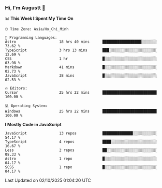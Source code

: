 ### Hi, I'm Augustt 👋

<!--START_SECTION:waka-->
📊 **This Week I Spent My Time On** 

```text
🕑︎ Time Zone: Asia/Ho_Chi_Minh

💬 Programming Languages: 
Astro                    18 hrs 40 mins      ██████████████████░░░░░░░   73.62 % 
TypeScript               3 hrs 13 mins       ███░░░░░░░░░░░░░░░░░░░░░░   12.69 % 
CSS                      1 hr                █░░░░░░░░░░░░░░░░░░░░░░░░   03.98 % 
Markdown                 41 mins             █░░░░░░░░░░░░░░░░░░░░░░░░   02.73 % 
JavaScript               38 mins             █░░░░░░░░░░░░░░░░░░░░░░░░   02.53 % 

🔥 Editors: 
Cursor                   25 hrs 22 mins      █████████████████████████   100.00 % 

💻 Operating System: 
Windows                  25 hrs 22 mins      █████████████████████████   100.00 % 
```

**I Mostly Code in JavaScript** 

```text
JavaScript               13 repos            ██████████████░░░░░░░░░░░   54.17 % 
TypeScript               4 repos             ████░░░░░░░░░░░░░░░░░░░░░   16.67 % 
Less                     2 repos             ██░░░░░░░░░░░░░░░░░░░░░░░   08.33 % 
Astro                    1 repo              █░░░░░░░░░░░░░░░░░░░░░░░░   04.17 % 
SCSS                     1 repo              █░░░░░░░░░░░░░░░░░░░░░░░░   04.17 % 
```




 Last Updated on 02/10/2025 01:04:20 UTC
<!--END_SECTION:waka-->
